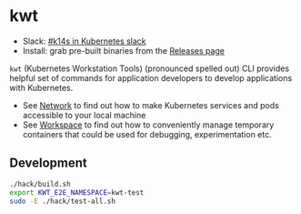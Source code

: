 # kwt

- Slack: [#k14s in Kubernetes slack](https://slack.kubernetes.io)
- Install: grab pre-built binaries from the [Releases page](https://github.com/k14s/kwt/releases)

`kwt` (Kubernetes Workstation Tools) (pronounced spelled out) CLI provides helpful set of commands for application developers to develop applications with Kubernetes.

- See [Network](docs/network.md) to find out how to make Kubernetes services and pods accessible to your local machine
- See [Workspace](docs/workspace.md) to find out how to conveniently manage temporary containers that could be used for debugging, experimentation etc.

## Development

```bash
./hack/build.sh
export KWT_E2E_NAMESPACE=kwt-test
sudo -E ./hack/test-all.sh
```
